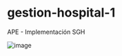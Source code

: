 # gestion-hospital-1

APE - Implementación SGH


![image](https://github.com/145548109/gestion-biblioteca-1/assets/166523628/06461ec0-17c5-428c-8b6d-9c5c49940a9c)

